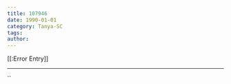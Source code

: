 ```yaml
---
title: 107946
date: 1990-01-01
category: Tanya-SC
tags: 
author: 
---
```


[[:Error Entry]]

---



``
